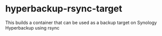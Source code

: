 # hyperbackup-rsync-target
This builds a container that can be used as a backup target on Synology Hyperbackup using rsync
